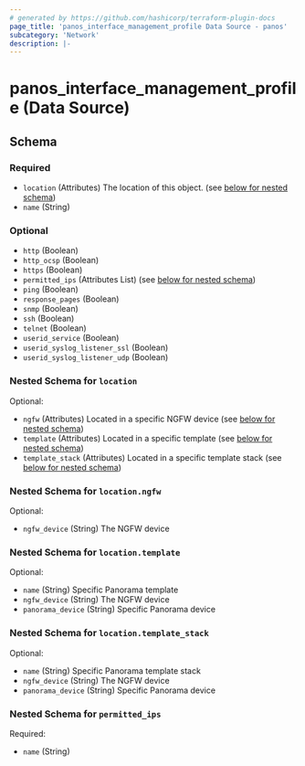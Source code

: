 ```yaml
---
# generated by https://github.com/hashicorp/terraform-plugin-docs
page_title: 'panos_interface_management_profile Data Source - panos'
subcategory: 'Network'
description: |-
---
```


# panos_interface_management_profile (Data Source)

<!-- schema generated by tfplugindocs -->

## Schema

### Required

- `location` (Attributes) The location of this object. (see [below for nested schema](#nestedatt--location))
- `name` (String)

### Optional

- `http` (Boolean)
- `http_ocsp` (Boolean)
- `https` (Boolean)
- `permitted_ips` (Attributes List) (see [below for nested schema](#nestedatt--permitted_ips))
- `ping` (Boolean)
- `response_pages` (Boolean)
- `snmp` (Boolean)
- `ssh` (Boolean)
- `telnet` (Boolean)
- `userid_service` (Boolean)
- `userid_syslog_listener_ssl` (Boolean)
- `userid_syslog_listener_udp` (Boolean)

<a id="nestedatt--location"></a>

### Nested Schema for `location`

Optional:

- `ngfw` (Attributes) Located in a specific NGFW device (see [below for nested schema](#nestedatt--location--ngfw))
- `template` (Attributes) Located in a specific template (see [below for nested schema](#nestedatt--location--template))
- `template_stack` (Attributes) Located in a specific template stack (see [below for nested schema](#nestedatt--location--template_stack))

<a id="nestedatt--location--ngfw"></a>

### Nested Schema for `location.ngfw`

Optional:

- `ngfw_device` (String) The NGFW device

<a id="nestedatt--location--template"></a>

### Nested Schema for `location.template`

Optional:

- `name` (String) Specific Panorama template
- `ngfw_device` (String) The NGFW device
- `panorama_device` (String) Specific Panorama device

<a id="nestedatt--location--template_stack"></a>

### Nested Schema for `location.template_stack`

Optional:

- `name` (String) Specific Panorama template stack
- `ngfw_device` (String) The NGFW device
- `panorama_device` (String) Specific Panorama device

<a id="nestedatt--permitted_ips"></a>

### Nested Schema for `permitted_ips`

Required:

- `name` (String)

